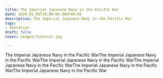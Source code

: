 ```yaml
---
title: The Imperial Japanese Navy in the Pacific War
date: 2020-01-05T16:00:00.000+00:00
description: The Imperial Japanese Navy in the Pacific War
tags:
- Education
draft: false
cover: images/Tutorial.jpg

---
```

The Imperial Japanese Navy in the Pacific WarThe Imperial Japanese Navy in the Pacific WarThe Imperial Japanese Navy in the Pacific WarThe Imperial Japanese Navy in the Pacific WarThe Imperial Japanese Navy in the Pacific WarThe Imperial Japanese Navy in the Pacific War